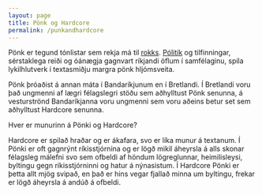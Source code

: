 ```yaml
---
layout: page
title: Pönk og Hardcore
permalink: /punkandhardcore
---
```


Pönk er tegund tónlistar sem rekja má til [rokks](/rokk). [Pólitík](/punkandpolitics) og tilfinningar, sérstaklega reiði og óánægja gagnvart ríkjandi öflum í samfélaginu, spila lykilhlutverk í textasmiðju margra pönk hljómsveita.

Pönk þróaðist á annan máta í Bandaríkjunum en í Bretlandi. Í Bretlandi voru það ungmenni af lægri félagslegri stöðu sem aðhylltust Pönk senunna, á vesturströnd Bandaríkjanna voru ungmenni sem voru aðeins betur set sem aðhylltust Hardcore senunna.

Hver er munurinn á Pönki og Hardcore? 

Hardcore er spilað hraðar og er ákafara, svo er líka munur á textanum. Í Pönki er oft gagnrýnt ríkisstjórnina og er lögð mikil áheyrsla á alls skonar félagsleg málefni svo sem ofbeldi af höndum lögreglunnar, heimilisleysi, byltingu gegn ríkisstjórninni og hatur á nýnasistum. Í Hardcore Pönki er þetta allt mjög svipað, en það er hins vegar fjallað minna um byltingu, frekar er lögð áheyrsla á andúð á ofbeldi. 